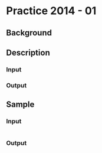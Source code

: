 # Practice 2014 - 01

## Background

## Description

### Input

### Output

## Sample
### Input
```
```

### Output
```
```